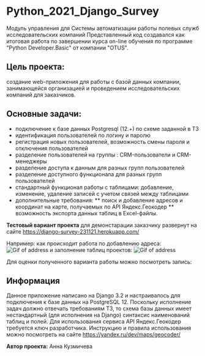 # Python_2021_Django_Survey
Модуль управления для Системы автоматизации работы полевых служб исследовательских компаний
Представленный код создавался как итоговая работа по завершении курса on-line обучения по программе "Python Developer.Basic" от компании "OTUS".

## Цель проекта:  
создание web-приложения для работы с базой данных компании, занимающейся организацией и проведением исследовательских компаний для заказчиков.

## Основные задачи:
* подключение к базе данных Postgresql (12.+) по схеме заданной в ТЗ
* идентификация пользователей по логину и паролю
* регистрация новых пользователей, возможность смены пароля и отключения пользователей
* разделение пользователей на группы : CRM-пользователи и CRM-менеджеры
* разделение доступа к данным для разных групп пользователей 
* разделение доступного функционала для разных групп пользователей
* стандартный функционал работы с таблицами: добавление, изменение, удаление записей с учетом связей между таблицами
* дополнительные требования: 
** поиск и добавление адресов и координат на карте, получаемых по API Яндекс.Геокодер
** возможность экспорта данных таблиц в Excel-файлы.

**Тестовый вариант проекта** для демонстарации заказчику развернут на сайте <https://django-survey-231121.herokuapp.com/>

Например: как происходит работа по добавлению адреса: 
![Gif of address](https://github.com/Akuzmicheva2021python/Python_2021_Django_Survey/tree/main/doc/survey_address_maket.gif)
и заполнение таблиц проектов: 
![Gif of address](https://github.com/Akuzmicheva2021python/Python_2021_Django_Survey/tree/main/doc/survey-new-maket.gif)

Для оценки полученного варианта работы можно посмотреть запись:
## Информация
Данное приложение написано на Django 3.2 и настраивалось для подключения к базе данных на PostgreSQL 12.
Поскольку исполнение задач должно отвечать требованиям ТЗ, то схема базы данных имеет нестандартный (для 
исполнения на Django) синтаксис наименований таблиц и полей.
Для использования сервиса API Яндекс.Геокодер требуется ключ разработчика. 
Инструкцию и правила использования можно посмотреть на сайте <https://yandex.ru/dev/maps/geocoder/>

**Автор проекта:** Анна Кузмичева
